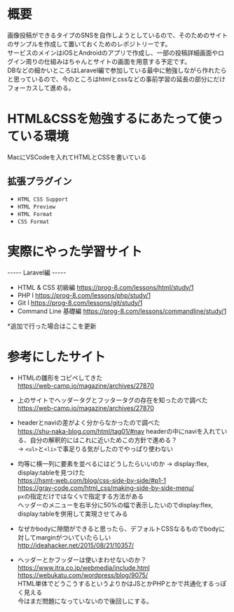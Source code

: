 # 概要
画像投稿ができるタイプのSNSを自作しようとしているので、そのためのサイトのサンプルを作成して置いておくためのレポジトリーです。  
サービスのメインはiOSとAndroidのアプリで作成し、一部の投稿詳細画面やログイン周りの仕組みはちゃんとサイトの画面を用意する予定です。  
DBなどの細かいところはLaravel編で参加している最中に勉強しながら作れたらと思っているので、今のところはhtmlとcssなどの事前学習の延長の部分にだけフォーカスして進める。

# HTML&CSSを勉強するにあたって使っている環境
MacにVSCodeを入れてHTMLとCSSを書いている

## 拡張プラグイン
- `HTML CSS Support`
- `HTML Preview`
- `HTML Format`
- `CSS Format`

# 実際にやった学習サイト

----- Laravel編 -----
- HTML & CSS 初級編
  https://prog-8.com/lessons/html/study/1
- PHP I
  https://prog-8.com/lessons/php/study/1
- Git Ⅰ
  https://prog-8.com/lessons/git/study/1
- Command Line 基礎編
  https://prog-8.com/lessons/commandline/study/1
  
*追加で行った場合はここを更新

# 参考にしたサイト

- HTMLの雛形をコピペしてきた  
https://web-camp.io/magazine/archives/27870

- 上のサイトでヘッダータグとフッタータグの存在を知ったので調べた  
https://web-camp.io/magazine/archives/27870

- headerとnaviの差がよく分からなかったので調べた  
https://shu-naka-blog.com/html/tag01/#nav
headerの中にnaviを入れている、自分の解釈的にはこれに近いためこの方針で進める？  
-> `<ul>`と`<li>`で事足りる気がしたのでやっぱり使わない
  
- 均等に横一列に要素を並べるにはどうしたらいいのか -> display:flex, display:tableを見つけた  
https://hsmt-web.com/blog/css-side-by-side/#p1-1  
https://gray-code.com/html_css/making-side-by-side-menu/  
`px`の指定だけではなく`%`で指定する方法がある  
ヘッダーのメニューを右半分に50%の幅で表示したいのでdisplay:flex, display:tableを併用して実現させてみる
  
- なぜかbodyに隙間ができると思ったら、デフォルトCSSなるものでbodyに対してmarginがついていたらしい
http://ideahacker.net/2015/08/21/10357/

- ヘッダーとかフッダーは使いまわせないのか？  
https://www.itra.co.jp/webmedia/include.html  
https://webukatu.com/wordpress/blog/9075/  
HTML単体でどうこうするというよりかはJSとかPHPとかで共通化するっぽく見える  
今はまだ問題になっていないので後回しにする。

